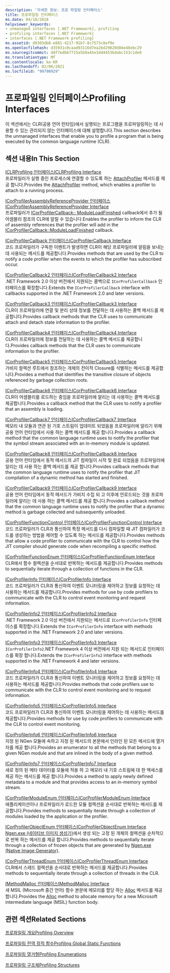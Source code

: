 ```yaml
---
description: '자세한 정보: 프로 파일링 인터페이스'
title: 프로파일링 인터페이스
ms.date: 04/10/2018
helpviewer_keywords:
- unmanaged interfaces [.NET Framework], profiling
- profiling interfaces [.NET Framework]
- interfaces [.NET Framework profiling]
ms.assetid: d9303db8-e881-4217-91b7-8c7573c8ef9e
ms.openlocfilehash: d35931c0caad93116d7ea26d29020d84e48ebc29
ms.sourcegitcommit: ddf7edb67715a5b9a45e3dd44536dabc153c1de0
ms.translationtype: MT
ms.contentlocale: ko-KR
ms.lasthandoff: 02/06/2021
ms.locfileid: "99798929"
---
```

# <a name="profiling-interfaces"></a><span data-ttu-id="dacfe-103">프로파일링 인터페이스</span><span class="sxs-lookup"><span data-stu-id="dacfe-103">Profiling Interfaces</span></span>

<span data-ttu-id="dacfe-104">이 섹션에서는 CLR(공용 언어 런타임)에서 실행되는 프로그램을 프로파일링하는 데 사용할 수 있는 관리되지 않는 인터페이스에 대해 설명합니다.</span><span class="sxs-lookup"><span data-stu-id="dacfe-104">This section describes the unmanaged interfaces that enable you to profile a program that is being executed by the common language runtime (CLR).</span></span>  
  
## <a name="in-this-section"></a><span data-ttu-id="dacfe-105">섹션 내용</span><span class="sxs-lookup"><span data-stu-id="dacfe-105">In This Section</span></span>  

 [<span data-ttu-id="dacfe-106">ICLRProfiling 인터페이스</span><span class="sxs-lookup"><span data-stu-id="dacfe-106">ICLRProfiling Interface</span></span>](iclrprofiling-interface.md)  
 <span data-ttu-id="dacfe-107">프로파일러가 실행 중인 프로세스에 연결할 수 있도록 하는 [AttachProfiler](iclrprofiling-attachprofiler-method.md) 메서드를 제공 합니다.</span><span class="sxs-lookup"><span data-stu-id="dacfe-107">Provides the [AttachProfiler](iclrprofiling-attachprofiler-method.md) method, which enables a profiler to attach to a running process.</span></span>  
  
 [<span data-ttu-id="dacfe-108">ICorProfilerAssemblyReferenceProvider 인터페이스</span><span class="sxs-lookup"><span data-stu-id="dacfe-108">ICorProfilerAssemblyReferenceProvider Interface</span></span>](icorprofilerassemblyreferenceprovider-interface.md)  
 <span data-ttu-id="dacfe-109">프로파일러가 [ICorProfilerCallback:: ModuleLoadFinished](icorprofilercallback-moduleloadfinished-method.md) callback에서 추가 될 어셈블리 참조의 CLR에 알릴 수 있습니다.</span><span class="sxs-lookup"><span data-stu-id="dacfe-109">Enables the profiler to inform the CLR of assembly references that the profiler will add in the [ICorProfilerCallback::ModuleLoadFinished](icorprofilercallback-moduleloadfinished-method.md) callback.</span></span>  
  
 [<span data-ttu-id="dacfe-110">ICorProfilerCallback 인터페이스</span><span class="sxs-lookup"><span data-stu-id="dacfe-110">ICorProfilerCallback Interface</span></span>](icorprofilercallback-interface.md)  
 <span data-ttu-id="dacfe-111">코드 프로파일러가 구독한 이벤트가 발생하면 CLR이 해당 프로파일러에 알림을 보내는 데 사용되는 메서드를 제공합니다.</span><span class="sxs-lookup"><span data-stu-id="dacfe-111">Provides methods that are used by the CLR to notify a code profiler when the events to which the profiler has subscribed occur.</span></span>  
  
 [<span data-ttu-id="dacfe-112">ICorProfilerCallback2 인터페이스</span><span class="sxs-lookup"><span data-stu-id="dacfe-112">ICorProfilerCallback2 Interface</span></span>](icorprofilercallback2-interface.md)  
 <span data-ttu-id="dacfe-113">.NET Framework 2.0 이상 버전에서 지원되는 콜백으로 `ICorProfilerCallback` 인터페이스를 확장합니다.</span><span class="sxs-lookup"><span data-stu-id="dacfe-113">Extends the `ICorProfilerCallback` interface with callbacks supported in the .NET Framework 2.0 and later versions.</span></span>  
  
 [<span data-ttu-id="dacfe-114">ICorProfilerCallback3 인터페이스</span><span class="sxs-lookup"><span data-stu-id="dacfe-114">ICorProfilerCallback3 Interface</span></span>](icorprofilercallback3-interface.md)  
 <span data-ttu-id="dacfe-115">CLR이 프로파일러에 연결 및 분리 상태 정보를 전달하는 데 사용하는 콜백 메서드를 제공합니다.</span><span class="sxs-lookup"><span data-stu-id="dacfe-115">Provides callback methods that the CLR uses to communicate attach and detach state information to the profiler.</span></span>  
  
 [<span data-ttu-id="dacfe-116">ICorProfilerCallback4 인터페이스</span><span class="sxs-lookup"><span data-stu-id="dacfe-116">ICorProfilerCallback4 Interface</span></span>](icorprofilercallback4-interface.md)  
 <span data-ttu-id="dacfe-117">CLR이 프로파일러에 정보를 전달하는 데 사용하는 콜백 메서드를 제공합니다.</span><span class="sxs-lookup"><span data-stu-id="dacfe-117">Provides callback methods that the CLR uses to communicate information to the profiler.</span></span>  
  
 [<span data-ttu-id="dacfe-118">ICorProfilerCallback5 인터페이스</span><span class="sxs-lookup"><span data-stu-id="dacfe-118">ICorProfilerCallback5 Interface</span></span>](icorprofilercallback5-interface.md)  
 <span data-ttu-id="dacfe-119">가비지 컬렉션 루트에서 참조하는 개체의 전이적 Closure를 식별하는 메서드를 제공합니다.</span><span class="sxs-lookup"><span data-stu-id="dacfe-119">Provides a method that identifies the transitive closure of objects referenced by garbage collection roots.</span></span>  
  
 [<span data-ttu-id="dacfe-120">ICorProfilerCallback6 인터페이스</span><span class="sxs-lookup"><span data-stu-id="dacfe-120">ICorProfilerCallback6 Interface</span></span>](icorprofilercallback6-interface.md)  
 <span data-ttu-id="dacfe-121">CLR이 어셈블리를 로드하는 중임을 프로파일러에 알리는 데 사용하는 콜백 메서드를 제공합니다.</span><span class="sxs-lookup"><span data-stu-id="dacfe-121">Provides a callback method that the CLR uses to notify a profiler that an assembly is loading.</span></span>  
  
 [<span data-ttu-id="dacfe-122">ICorProfilerCallback7 인터페이스</span><span class="sxs-lookup"><span data-stu-id="dacfe-122">ICorProfilerCallback7 Interface</span></span>](icorprofilercallback7-interface.md)  
 <span data-ttu-id="dacfe-123">메모리 내 모듈과 연관 된 기호 스트림이 업데이트 되었음을 프로파일러에 알리기 위해 공용 언어 런타임에서 사용 하는 콜백 메서드를 제공 합니다.</span><span class="sxs-lookup"><span data-stu-id="dacfe-123">Provides a callback method that the common language runtime uses to notify the profiler that the symbol stream associated with an in-memory module is updated.</span></span>  

[<span data-ttu-id="dacfe-124">ICorProfilerCallback8 인터페이스</span><span class="sxs-lookup"><span data-stu-id="dacfe-124">ICorProfilerCallback8 Interface</span></span>](icorprofilercallback8-interface.md)  
<span data-ttu-id="dacfe-125">공용 언어 런타임에서 동적 메서드의 JIT 컴파일이 시작 및 완료 되었음을 프로파일러에 알리는 데 사용 하는 콜백 메서드를 제공 합니다.</span><span class="sxs-lookup"><span data-stu-id="dacfe-125">Provides callback methods that the common language runtime uses to notify the profiler that JIT compilation of a dynamic method has started and finished.</span></span>

[<span data-ttu-id="dacfe-126">ICorProfilerCallback9 인터페이스</span><span class="sxs-lookup"><span data-stu-id="dacfe-126">ICorProfilerCallback9 Interface</span></span>](icorprofilercallback9-interface.md)  
<span data-ttu-id="dacfe-127">공용 언어 런타임에서 동적 메서드가 가비지 수집 되 고 이후에 언로드되는 것을 프로파일러에 알리는 데 사용 하는 콜백 메서드를 제공 합니다.</span><span class="sxs-lookup"><span data-stu-id="dacfe-127">Provides a callback method that the common language runtime uses to notify the profiler that a dynamic method is garbage collected and subsequently unloaded.</span></span>

 [<span data-ttu-id="dacfe-128">ICorProfilerFunctionControl 인터페이스</span><span class="sxs-lookup"><span data-stu-id="dacfe-128">ICorProfilerFunctionControl Interface</span></span>](icorprofilerfunctioncontrol-interface.md)  
 <span data-ttu-id="dacfe-129">코드 프로파일러가 CLR과 통신하여 특정 메서드를 다시 컴파일할 때 JIT 컴파일러가 코드를 생성하는 방법을 제어할 수 있도록 하는 메서드를 제공합니다.</span><span class="sxs-lookup"><span data-stu-id="dacfe-129">Provides methods that allow a code profiler to communicate with the CLR to control how the JIT compiler should generate code when recompiling a specific method.</span></span>  
  
 [<span data-ttu-id="dacfe-130">ICorProfilerFunctionEnum 인터페이스</span><span class="sxs-lookup"><span data-stu-id="dacfe-130">ICorProfilerFunctionEnum Interface</span></span>](icorprofilerfunctionenum-interface.md)  
 <span data-ttu-id="dacfe-131">CLR에서 함수 컬렉션을 순서대로 반복하는 메서드를 제공합니다.</span><span class="sxs-lookup"><span data-stu-id="dacfe-131">Provides methods to sequentially iterate through a collection of functions in the CLR.</span></span>  
  
 [<span data-ttu-id="dacfe-132">ICorProfilerInfo 인터페이스</span><span class="sxs-lookup"><span data-stu-id="dacfe-132">ICorProfilerInfo Interface</span></span>](icorprofilerinfo-interface.md)  
 <span data-ttu-id="dacfe-133">코드 프로파일러가 CLR과 통신하여 이벤트 모니터링을 제어하고 정보를 요청하는 데 사용하는 메서드를 제공합니다.</span><span class="sxs-lookup"><span data-stu-id="dacfe-133">Provides methods for use by code profilers to communicate with the CLR to control event monitoring and request information.</span></span>  
  
 [<span data-ttu-id="dacfe-134">ICorProfilerInfo2 인터페이스</span><span class="sxs-lookup"><span data-stu-id="dacfe-134">ICorProfilerInfo2 Interface</span></span>](icorprofilerinfo2-interface.md)  
 <span data-ttu-id="dacfe-135">.NET Framework 2.0 이상 버전에서 지원되는 메서드로 `ICorProfilerInfo` 인터페이스를 확장합니다.</span><span class="sxs-lookup"><span data-stu-id="dacfe-135">Extends the `ICorProfilerInfo` interface with methods supported in the .NET Framework 2.0 and later versions.</span></span>  
  
 [<span data-ttu-id="dacfe-136">ICorProfilerInfo3 인터페이스</span><span class="sxs-lookup"><span data-stu-id="dacfe-136">ICorProfilerInfo3 Interface</span></span>](icorprofilerinfo3-interface.md)  
 <span data-ttu-id="dacfe-137">`ICorProfilerInfo2`.NET Framework 4 이상 버전에서 지원 되는 메서드로 인터페이스를 확장 합니다.</span><span class="sxs-lookup"><span data-stu-id="dacfe-137">Extends the `ICorProfilerInfo2` interface with methods supported in the .NET Framework 4 and later versions.</span></span>  
  
 [<span data-ttu-id="dacfe-138">ICorProfilerInfo4 인터페이스</span><span class="sxs-lookup"><span data-stu-id="dacfe-138">ICorProfilerInfo4 Interface</span></span>](icorprofilerinfo4-interface.md)  
 <span data-ttu-id="dacfe-139">코드 프로파일러가 CLR과 통신하여 이벤트 모니터링을 제어하고 정보를 요청하는 데 사용하는 메서드를 제공합니다.</span><span class="sxs-lookup"><span data-stu-id="dacfe-139">Provides methods that code profilers use to communicate with the CLR to control event monitoring and to request information.</span></span>  
  
 [<span data-ttu-id="dacfe-140">ICorProfilerInfo5 인터페이스</span><span class="sxs-lookup"><span data-stu-id="dacfe-140">ICorProfilerInfo5 Interface</span></span>](icorprofilerinfo5-interface.md)  
 <span data-ttu-id="dacfe-141">코드 프로파일러가 CLR과 통신하여 이벤트 모니터링을 제어하는 데 사용하는 메서드를 제공합니다.</span><span class="sxs-lookup"><span data-stu-id="dacfe-141">Provides methods for use by code profilers to communicate with the CLR to control event monitoring.</span></span>  
  
 [<span data-ttu-id="dacfe-142">ICorProfilerInfo6 인터페이스</span><span class="sxs-lookup"><span data-stu-id="dacfe-142">ICorProfilerInfo6 Interface</span></span>](icorprofilerinfo6-interface.md)  
 <span data-ttu-id="dacfe-143">지정 된 NGen 모듈에 속하고 지정 된 메서드의 본문에서 인라인 된 모든 메서드에 열거자를 제공 합니다.</span><span class="sxs-lookup"><span data-stu-id="dacfe-143">Provides an enumerator to all the methods that belong to a given NGen module and that are inlined in the body of a given method.</span></span>  
  
 [<span data-ttu-id="dacfe-144">ICorProfilerInfo7 인터페이스</span><span class="sxs-lookup"><span data-stu-id="dacfe-144">ICorProfilerInfo7 Interface</span></span>](icorprofilerinfo7-interface.md)  
 <span data-ttu-id="dacfe-145">새로 정의 된 메타 데이터를 모듈에 적용 하 고 메모리 내 기호 스트림에 대 한 액세스를 제공 하는 메서드를 제공 합니다.</span><span class="sxs-lookup"><span data-stu-id="dacfe-145">Provides a method to apply newly defined metadata to a module and that provides access to an in-memory symbol stream.</span></span>  
  
 [<span data-ttu-id="dacfe-146">ICorProfilerModuleEnum 인터페이스</span><span class="sxs-lookup"><span data-stu-id="dacfe-146">ICorProfilerModuleEnum Interface</span></span>](icorprofilermoduleenum-interface.md)  
 <span data-ttu-id="dacfe-147">애플리케이션이나 프로파일러가 로드한 모듈 컬렉션을 순서대로 반복하는 메서드를 제공합니다.</span><span class="sxs-lookup"><span data-stu-id="dacfe-147">Provides methods to sequentially iterate through a collection of modules loaded by the application or the profiler.</span></span>  
  
 [<span data-ttu-id="dacfe-148">ICorProfilerObjectEnum 인터페이스</span><span class="sxs-lookup"><span data-stu-id="dacfe-148">ICorProfilerObjectEnum Interface</span></span>](icorprofilerobjectenum-interface.md)  
 <span data-ttu-id="dacfe-149">[Ngen.exe (네이티브 이미지 생성기)](../../tools/ngen-exe-native-image-generator.md)에서 생성 되는 고정 된 개체의 컬렉션을 순차적으로 반복 하는 메서드를 제공 합니다.</span><span class="sxs-lookup"><span data-stu-id="dacfe-149">Provides methods to sequentially iterate through a collection of frozen objects that are generated by [Ngen.exe (Native Image Generator)](../../tools/ngen-exe-native-image-generator.md).</span></span>  
  
 [<span data-ttu-id="dacfe-150">ICorProfilerThreadEnum 인터페이스</span><span class="sxs-lookup"><span data-stu-id="dacfe-150">ICorProfilerThreadEnum Interface</span></span>](icorprofilerthreadenum-interface.md)  
 <span data-ttu-id="dacfe-151">CLR에서 스레드 컬렉션을 순서대로 반복하는 메서드를 제공합니다.</span><span class="sxs-lookup"><span data-stu-id="dacfe-151">Provides methods to sequentially iterate through a collection of threads in the CLR.</span></span>  
  
 [<span data-ttu-id="dacfe-152">IMethodMalloc 인터페이스</span><span class="sxs-lookup"><span data-stu-id="dacfe-152">IMethodMalloc Interface</span></span>](imethodmalloc-interface.md)  
 <span data-ttu-id="dacfe-153">새 MSIL (Microsoft 중간 언어) 함수 본문에 메모리를 할당 하는 [Alloc](imethodmalloc-alloc-method.md) 메서드를 제공 합니다.</span><span class="sxs-lookup"><span data-stu-id="dacfe-153">Provides the [Alloc](imethodmalloc-alloc-method.md) method to allocate memory for a new Microsoft intermediate language (MSIL) function body.</span></span>  
  
## <a name="related-sections"></a><span data-ttu-id="dacfe-154">관련 섹션</span><span class="sxs-lookup"><span data-stu-id="dacfe-154">Related Sections</span></span>  

 [<span data-ttu-id="dacfe-155">프로파일링 개요</span><span class="sxs-lookup"><span data-stu-id="dacfe-155">Profiling Overview</span></span>](profiling-overview.md)  
  
 [<span data-ttu-id="dacfe-156">프로파일링 전역 정적 함수</span><span class="sxs-lookup"><span data-stu-id="dacfe-156">Profiling Global Static Functions</span></span>](profiling-global-static-functions.md)  
  
 [<span data-ttu-id="dacfe-157">프로파일링 열거형</span><span class="sxs-lookup"><span data-stu-id="dacfe-157">Profiling Enumerations</span></span>](profiling-enumerations.md)  
  
 [<span data-ttu-id="dacfe-158">프로파일링 구조체</span><span class="sxs-lookup"><span data-stu-id="dacfe-158">Profiling Structures</span></span>](profiling-structures.md)
